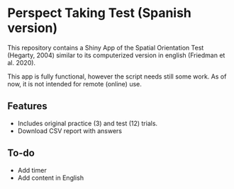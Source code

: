 # Perspect Taking Test (Spanish version)

This repository contains a Shiny App of the Spatial Orientation Test (Hegarty, 2004) similar to its computerized version in english (Friedman et al. 2020). 

This app is fully functional, however the script needs still some work. As of now, it is not intended for remote (online) use.

## Features

- Includes original practice (3) and test (12) trials.
- Download CSV report with answers

## To-do
- Add timer
- Add content in English
